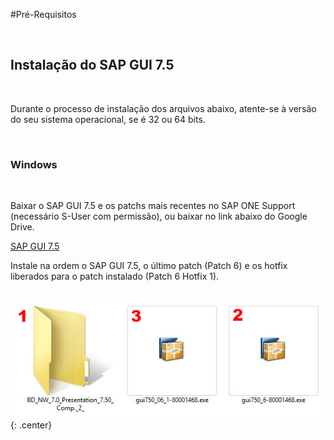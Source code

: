 #Pré-Requisitos

&nbsp;
## Instalação do SAP GUI 7.5 
&nbsp;

Durante o processo de instalação dos arquivos abaixo, atente-se à versão do seu sistema operacional, se é 32 ou 64 bits. 

&nbsp;
### Windows
&nbsp;

Baixar o SAP GUI 7.5 e os patchs mais recentes no SAP ONE Support (necessário S-User com permissão), ou baixar no link abaixo do Google Drive. 

[SAP GUI 7.5](https://drive.google.com/open?id=12b8gWxzsrcRmfww4vUPuXFH4HIKw8LLy)

Instale na ordem o SAP GUI 7.5, o último patch (Patch 6) e os hotfix liberados para o patch instalado (Patch 6 Hotfix 1). 

&nbsp;
![SAP_GUI_01](img/SAP_GUI/SAP_GUI_01.png){: .center}
&nbsp;